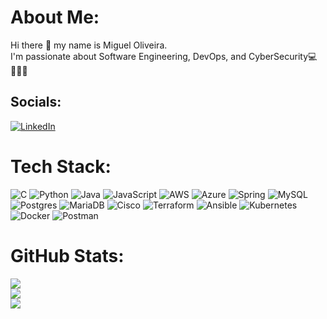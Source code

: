 # About Me:
Hi there 👋 my name is Miguel Oliveira. <br>I'm passionate about Software Engineering, DevOps, and CyberSecurity💻👩🏿‍💻


## Socials:
[![LinkedIn](https://img.shields.io/badge/LinkedIn-%230077B5.svg?logo=linkedin&logoColor=white)](https://linkedin.com/in/moliveira) 

# Tech Stack:
![C](https://img.shields.io/badge/c-%2300599C.svg?style=flat&logo=c&logoColor=white) ![Python](https://img.shields.io/badge/python-3670A0?style=flat&logo=python&logoColor=ffdd54) ![Java](https://img.shields.io/badge/java-%23ED8B00.svg?style=flat&logo=openjdk&logoColor=white) ![JavaScript](https://img.shields.io/badge/javascript-%23323330.svg?style=flat&logo=javascript&logoColor=%23F7DF1E) ![AWS](https://img.shields.io/badge/AWS-%23FF9900.svg?style=flat&logo=amazon-aws&logoColor=white) ![Azure](https://img.shields.io/badge/azure-%230072C6.svg?style=flat&logo=microsoftazure&logoColor=white) ![Spring](https://img.shields.io/badge/spring-%236DB33F.svg?style=flat&logo=spring&logoColor=white) ![MySQL](https://img.shields.io/badge/mysql-4479A1.svg?style=flat&logo=mysql&logoColor=white) ![Postgres](https://img.shields.io/badge/postgres-%23316192.svg?style=flat&logo=postgresql&logoColor=white) ![MariaDB](https://img.shields.io/badge/MariaDB-003545?style=flat&logo=mariadb&logoColor=white) ![Cisco](https://img.shields.io/badge/cisco-%23049fd9.svg?style=flat&logo=cisco&logoColor=black) ![Terraform](https://img.shields.io/badge/terraform-%235835CC.svg?style=flat&logo=terraform&logoColor=white) ![Ansible](https://img.shields.io/badge/ansible-%231A1918.svg?style=flat&logo=ansible&logoColor=white) ![Kubernetes](https://img.shields.io/badge/kubernetes-%23326ce5.svg?style=flat&logo=kubernetes&logoColor=white) ![Docker](https://img.shields.io/badge/docker-%230db7ed.svg?style=flat&logo=docker&logoColor=white) ![Postman](https://img.shields.io/badge/Postman-FF6C37?style=flat&logo=postman&logoColor=white)
# GitHub Stats:
![](https://github-readme-stats.vercel.app/api?username=mideoli&theme=dark&hide_border=false&include_all_commits=true&count_private=true)<br/>
![](https://github-readme-streak-stats.herokuapp.com/?user=mideoli&theme=dark&hide_border=false)<br/>
![](https://github-readme-stats.vercel.app/api/top-langs/?username=mideoli&theme=dark&hide_border=false&include_all_commits=true&count_private=true&layout=compact)
